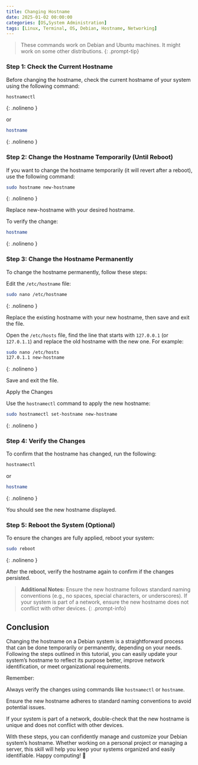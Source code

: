 ```yaml
---
title: Changing Hostname
date: 2025-01-02 00:00:00
categories: [OS,System Administration]
tags: [Linux, Terminal, OS, Debian, Hostname, Networking]
---
```


> These commands work on  Debian and Ubuntu machines. It might work on some other distributions.
{: .prompt-tip}

### Step 1: Check the Current Hostname

Before changing the hostname, check the current hostname of your system using the following command:

```bash
hostnamectl
```
{: .nolineno }

or

```bash 
hostname
```
{: .nolineno }



### Step 2: Change the Hostname Temporarily (Until Reboot)
If you want to change the hostname temporarily (it will revert after a reboot), use the following command:

```bash
sudo hostname new-hostname
```
{: .nolineno }

Replace new-hostname with your desired hostname.

To verify the change:

```bash
hostname
```
{: .nolineno }

### Step 3: Change the Hostname Permanently
To change the hostname permanently, follow these steps:

Edit the `/etc/hostname` file:

```bash
sudo nano /etc/hostname
```
{: .nolineno }

Replace the existing hostname with your new hostname, then save and exit the file.


Open the `/etc/hosts` file, find the line that starts with `127.0.0.1` (or `127.0.1.1`) and replace the old hostname with the new one. 
For example:

```bash
sudo nano /etc/hosts
127.0.1.1 new-hostname
```
{: .nolineno }


Save and exit the file.

Apply the Changes

Use the `hostnamectl` command to apply the new hostname:

```bash
sudo hostnamectl set-hostname new-hostname
```
{: .nolineno }

### Step 4: Verify the Changes
To confirm that the hostname has changed, run the following:

```bash
hostnamectl
```
or

```bash 
hostname
```
{: .nolineno }

You should see the new hostname displayed.


### Step 5: Reboot the System (Optional)
To ensure the changes are fully applied, reboot your system:

```bash
sudo reboot
```
{: .nolineno }

After the reboot, verify the hostname again to confirm if the changes persisted.

> **Additional Notes:** Ensure the new hostname follows standard naming conventions (e.g., no spaces, special characters, or underscores). If your system is part of a network, ensure the new hostname does not conflict with other devices.
{: .prompt-info}

## Conclusion

Changing the hostname on a Debian system is a straightforward process that can be done temporarily or permanently, depending on your needs. Following the steps outlined in this tutorial, you can easily update your system’s hostname to reflect its purpose better, improve network identification, or meet organizational requirements.

Remember:

Always verify the changes using commands like `hostnamectl` or `hostname`.

Ensure the new hostname adheres to standard naming conventions to avoid potential issues.

If your system is part of a network, double-check that the new hostname is unique and does not conflict with other devices.

With these steps, you can confidently manage and customize your Debian system’s hostname. Whether working on a personal project or managing a server, this skill will help you keep your systems organized and easily identifiable. Happy computing! 🚀
